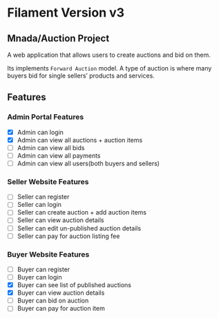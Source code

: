 # Filament Version v3

## Mnada/Auction Project

A web application that allows users to create auctions and bid on them.

Its implements `Forward Auction` model. A type of auction is where many buyers bid for single sellers’ products and services.

## Features

### Admin Portal Features

-   [x] Admin can login
-   [x] Admin can view all auctions + auction items
-   [ ] Admin can view all bids
-   [ ] Admin can view all payments
-   [ ] Admin can view all users(both buyers and sellers)

### Seller Website Features

-   [ ] Seller can register
-   [ ] Seller can login
-   [ ] Seller can create auction + add auction items
-   [ ] Seller can view auction details
-   [ ] Seller can edit un-published auction details
-   [ ] Seller can pay for auction listing fee

### Buyer Website Features

-   [ ] Buyer can register
-   [ ] Buyer can login
-   [x] Buyer can see list of published auctions
-   [x] Buyer can view auction details
-   [ ] Buyer can bid on auction
-   [ ] Buyer can pay for auction item
